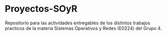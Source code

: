 # Proyectos-SOyR
Repositorio para las actividades entregables de los distintos trabajos practicos de la materia Sistemas Operativos y Redes (E0224) del Grupo 4.
